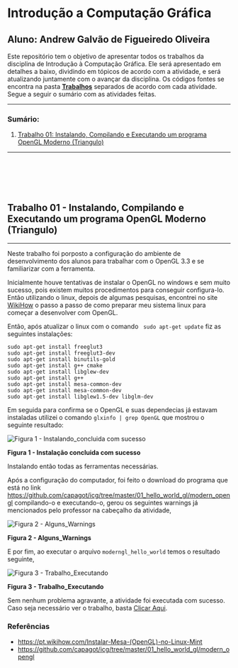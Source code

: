 # Introdução a Computação Gráfica


**Aluno:** Andrew Galvão de Figueiredo Oliveira
------------------------------------------
Este repositório tem o objetivo de apresentar todos os trabalhos da disciplina de Introdução à Computação Gráfica. Ele será apresentado em detalhes a baixo, dividindo em tópicos de acordo com a atividade, e será atualizando juntamente com o avançar da disciplina. Os códigos fontes se encontra na pasta **[Trabalhos](https://github.com/Andrew-Figueiredo/introducao_a_computacao_grafica/tree/master/Trabalhos)** separados de acordo com cada atividade. Segue a seguir o sumário com as atividades feitas.

------------------------------------------
### Sumário:
1. [Trabalho 01: Instalando, Compilando e Executando um programa OpenGL Moderno (Triangulo)](#trabalho_1)
<!-- 2. [Trabalho 02: ](#trabalho_2)
3. [Trabalho 03: ](#trabalho_3)
4. [Trabalho 04: ](#trabalho_4) -->
-------------------------------------------
<br></br>
<br></br>
<a name="trabalho_1" ></a>
## Trabalho 01 - Instalando, Compilando e Executando um programa OpenGL Moderno (Triangulo) 
------------------------------------------
Neste trabalho foi porposto a configuração do ambiente de desenvolvimento dos alunos para trabalhar com o OpenGL 3.3 e se familiarizar com a ferramenta.


Inicialmente houve tentativas de instalar o OpenGL no windows e sem muito sucesso, pois existem muitos procedimentos para conseguir configura-lo. Então utilizando o linux, depois de algumas pesquisas, encontrei no site [WikiHow](https://pt.wikihow.com/Instalar-Mesa-(OpenGL)-no-Linux-Mint) o passo a passo de como preparar meu sistema linux para começar a desenvolver com OpenGL.

Então, após atualizar o linux com o comando ` sudo apt-get update` fiz as seguintes instalações:

```shell
sudo apt-get install freeglut3
sudo apt-get install freeglut3-dev
sudo apt-get install binutils-gold
sudo apt-get install g++ cmake
sudo apt-get install libglew-dev
sudo apt-get install g++
sudo apt-get install mesa-common-dev
sudo apt-get install mesa-common-dev
sudo apt-get install libglew1.5-dev libglm-dev

```

Em seguida para confirma se o OpenGL e suas dependecias já estavam instaladas utilizei o comando ` glxinfo | grep OpenGL ` que mostrou o seguinte resultado:



![Figura 1 - Instalando_concluida com sucesso](https://user-images.githubusercontent.com/45156832/95157067-6a879700-076e-11eb-9b4f-0c0ec5e13eac.png)


**Figura 1 - Instalação concluida com sucesso**


Instalando então todas as ferramentas necessárias.


Após a configuração do computador, foi feito o download do programa que está no link https://github.com/capagot/icg/tree/master/01_hello_world_gl/modern_opengl compilando-o e executando-o, gerou os seguintes warnings já mencionados pelo professor na cabeçalho da atividade,


![Figura 2 - Alguns_Warnings](https://user-images.githubusercontent.com/45156832/95157773-60ff2e80-0770-11eb-82ab-8a344848a37a.png)


**Figura 2 - Alguns_Warnings**


E por fim, ao executar o arquivo ` moderngl_hello_world ` temos o resultado seguinte,


![Figura 3 - Trabalho_Executando](https://user-images.githubusercontent.com/45156832/95157861-93109080-0770-11eb-9ca5-8f1845e2d051.png)


**Figura 3 - Trabalho_Executando**


Sem nenhum problema agravante, a atividade foi executada com sucesso. Caso seja necessário ver o trabalho, basta [Clicar Aqui](https://github.com/Andrew-Figueiredo/introducao_a_computacao_grafica/tree/master/Trabalhos/Trabalho_1).


### Referências
- https://pt.wikihow.com/Instalar-Mesa-(OpenGL)-no-Linux-Mint
- https://github.com/capagot/icg/tree/master/01_hello_world_gl/modern_opengl




<!-- 
<a name="trabalho_2" ></a>
## Trabalho 02 -  
<a name="trabalho_3" ></a>
## Trabalho 03 -  
<a name="trabalho_4" ></a> 
## Trabalho 04 -  -->
